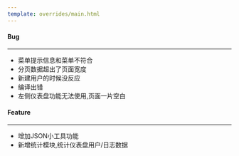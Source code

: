 ```yaml
---
template: overrides/main.html
---
```


#### Bug

---

- 菜单提示信息和菜单不符合
- 分页数据超出了页面宽度
- 新建用户的时候没反应
- 编译出错
- 左侧仪表盘功能无法使用,页面一片空白

#### Feature

---

- 增加JSON小工具功能
- 新增统计模块,统计仪表盘用户/日志数据
